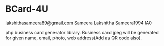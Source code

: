 # BCard-4U
lakshithasameera89@gmail.com Sameera Lakshitha Sameera1994 IA0

php business card generator library. Business card jpeg will be generated for given name, email, photo, web address(Add as QR code also).

